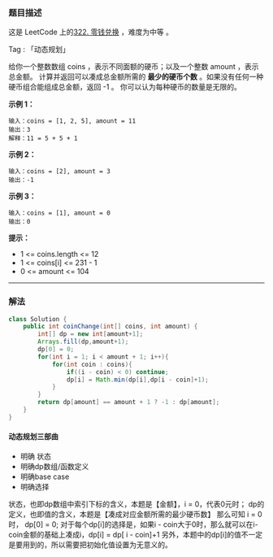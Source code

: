 ### 题目描述

这是 LeetCode 上的[322. 零钱兑换](https://leetcode.cn/problems/coin-change/) ，难度为中等 。

Tag : 「动态规划」

给你一个整数数组 coins ，表示不同面额的硬币；以及一个整数 amount ，表示总金额。
计算并返回可以凑成总金额所需的 **最少的硬币个数** 。如果没有任何一种硬币组合能组成总金额，返回 -1 。
你可以认为每种硬币的数量是无限的。

**示例 1：**
```
输入：coins = [1, 2, 5], amount = 11
输出：3 
解释：11 = 5 + 5 + 1
```
**示例 2：**
```
输入：coins = [2], amount = 3
输出：-1
```
**示例 3：**
```
输入：coins = [1], amount = 0
输出：0
```

**提示：**

- 1 <= coins.length <= 12
- 1 <= coins[i] <= 231 - 1
- 0 <= amount <= 104



---

### 解法

```java
class Solution {
    public int coinChange(int[] coins, int amount) {
        int[] dp = new int[amount+1];
        Arrays.fill(dp,amount+1);
        dp[0] = 0;
        for(int i = 1; i < amount + 1; i++){
            for(int coin : coins){
                if((i - coin) < 0) continue;
                dp[i] = Math.min(dp[i],dp[i - coin]+1);
            }
        }
        return dp[amount] == amount + 1 ? -1 : dp[amount];
    }
}
```

#### 动态规划三部曲

- 明确  状态
- 明确dp数组/函数定义
- 明确base case
- 明确选择

状态，也即dp数组中索引下标的含义，本题是【金额】，i = 0，代表0元时；
dp的定义，也即值的含义，本题是【凑成对应金额所需的最少硬币数】
那么可知  i = 0 时， dp[0] = 0;
对于每个dp[i]的选择是，如果i - coin大于0时，那么就可以在i-coin金额的基础上凑成i，dp[i] = dp[ i - coin]+1
另外，本题中的dp[i]的值不一定是要用到的，所以需要把初始化值设置为无意义的。


